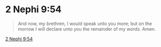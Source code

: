 # 2 Nephi 9:54

> And now, my brethren, I would speak unto you more; but on the morrow I will declare unto you the remainder of my words. Amen.

[2 Nephi 9:54](https://www.churchofjesuschrist.org/study/scriptures/bofm/2-ne/9?lang=eng&id=p54#p54)


